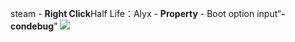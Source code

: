 steam - **Right Click**Half Life：Alyx - **Property** - Boot option input“**-condebug**”
![](https://static.truegear.cn/bbs/HalfLifeAlyx/img3.gif)
